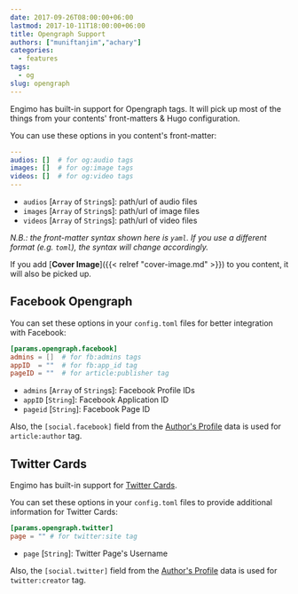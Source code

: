 ```yaml
---
date: 2017-09-26T08:00:00+06:00
lastmod: 2017-10-11T18:00:00+06:00
title: Opengraph Support
authors: ["muniftanjim","achary"]
categories:
  - features
tags:
  - og
slug: opengraph
---
```

Engimo has built-in support for Opengraph tags. It will pick up most of the things from your contents' front-matters & Hugo configuration.

You can use these options in you content's front-matter:

```yaml
---
audios: []  # for og:audio tags
images: []  # for og:image tags
videos: []  # for og:video tags
---
```

- `audios` [`Array` of `String`s]: path/url of audio files
- `images` [`Array` of `String`s]: path/url of image files
- `videos` [`Array` of `String`s]: path/url of video files

_N.B.: the front-matter syntax shown here is `yaml`. If you use a different format (e.g. `toml`), the syntax will change accordingly._

If you add [**Cover Image**]({{< relref "cover-image.md" >}}) to you content, it will also be picked up.

## Facebook Opengraph

You can set these options in your `config.toml` files for better integration with Facebook:

```toml
[params.opengraph.facebook]
admins = []  # for fb:admins tags
appID  = ""  # for fb:app_id tag
pageID = ""  # for article:publisher tag
```

- `admins` [`Array` of `String`s]: Facebook Profile IDs
- `appID` [`String`]: Facebook Application ID
- `pageid` [`String`]: Facebook Page ID

Also, the `[social.facebook]` field from the [Author's Profile]( /docs/authors/#author-s-profile) data is used for `article:author` tag.

## Twitter Cards

Engimo has built-in support for [Twitter Cards](https://developer.twitter.com/en/docs/tweets/optimize-with-cards/overview/abouts-cards).

You can set these options in your `config.toml` files to provide additional information for Twitter Cards:

```toml
[params.opengraph.twitter]
page = "" # for twitter:site tag
```

- `page` [`String`]: Twitter Page's Username

Also, the `[social.twitter]` field from the [Author's Profile]( /docs/authors/#author-s-profile) data is used for `twitter:creator` tag.
